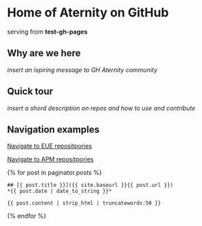 # Home of Aternity on GitHub
serving from **test-gh-pages**

## Why are we here
*insert an ispiring message to GH Aternity community*

## Quick tour
*insert a shord description on repos and how to use and contribute*

## Navigation examples
[Navigate to EUE repositpories](eue_home.md)

[Navigate to APM repositpories](https://github.com/Aternity?q=APM)

{% for post in paginator.posts %}

	## [{ post.title }}]({{ site.baseurl }}{{ post.url }})
	*{{ post.date | date_to_string }}*

	{{ post.content | strip_html | truncatewords:50 }}

  {% endfor %}
